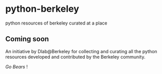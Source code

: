 python-berkeley
===============

python resources of berkeley curated at a place


## Coming soon
An initiative by Dlab@Berkeley for collecting and curating all the python resources developed and contributed by the Berkeley community.

_Go Bears_ !